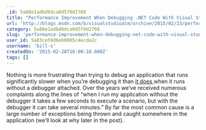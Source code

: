```yaml
---
_id: 5a88e1adbd6dca0d5f0d2768
title: "Performance Improvement When Debugging .NET Code With Visual Studio 2015"
url: 'http://blogs.msdn.com/b/visualstudioalm/archive/2015/02/23/performance-improvement-when-debugging-net-code-with-visual-studio-2015.aspx'
category: 5a88e1adbd6dca0d5f0d2768
slug: 'performance-improvement-when-debugging-net-code-with-visual-studio-2015'
user_id: 5a83ce59d6eb0005c4ecda2c
username: 'bill-s'
createdOn: '2015-02-28T10:00:10.000Z'
tags: []
---
```


Nothing is more frustrating than trying to debug an application that runs significantly slower when you’re debugging it than <ins cite="mailto:John%20Kemnetz" datetime="2015-02-12T11:49">it does </ins>when it runs without a debugger attached. Over the years we’ve received numerous complaints along the lines of “when I run my application without the debugger it takes a few seconds to execute a scenario, but with the debugger it can take several minutes.” By far the most common cause is a large number of exceptions being thrown and caught somewhere in the application (we’ll look at why later in the post).
